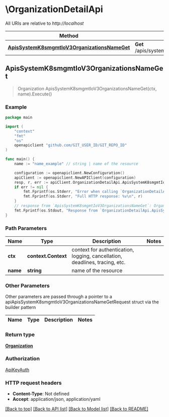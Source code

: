 # \OrganizationDetailApi

All URIs are relative to *http://localhost*

Method | HTTP request | Description
------------- | ------------- | -------------
[**ApisSystemK8smgmtIoV3OrganizationsNameGet**](OrganizationDetailApi.md#ApisSystemK8smgmtIoV3OrganizationsNameGet) | **Get** /apis/system.k8smgmt.io/v3/organizations/{name} | 



## ApisSystemK8smgmtIoV3OrganizationsNameGet

> Organization ApisSystemK8smgmtIoV3OrganizationsNameGet(ctx, name).Execute()





### Example

```go
package main

import (
    "context"
    "fmt"
    "os"
    openapiclient "github.com/GIT_USER_ID/GIT_REPO_ID"
)

func main() {
    name := "name_example" // string | name of the resource

    configuration := openapiclient.NewConfiguration()
    apiClient := openapiclient.NewAPIClient(configuration)
    resp, r, err := apiClient.OrganizationDetailApi.ApisSystemK8smgmtIoV3OrganizationsNameGet(context.Background(), name).Execute()
    if err != nil {
        fmt.Fprintf(os.Stderr, "Error when calling `OrganizationDetailApi.ApisSystemK8smgmtIoV3OrganizationsNameGet``: %v\n", err)
        fmt.Fprintf(os.Stderr, "Full HTTP response: %v\n", r)
    }
    // response from `ApisSystemK8smgmtIoV3OrganizationsNameGet`: Organization
    fmt.Fprintf(os.Stdout, "Response from `OrganizationDetailApi.ApisSystemK8smgmtIoV3OrganizationsNameGet`: %v\n", resp)
}
```

### Path Parameters


Name | Type | Description  | Notes
------------- | ------------- | ------------- | -------------
**ctx** | **context.Context** | context for authentication, logging, cancellation, deadlines, tracing, etc.
**name** | **string** | name of the resource | 

### Other Parameters

Other parameters are passed through a pointer to a apiApisSystemK8smgmtIoV3OrganizationsNameGetRequest struct via the builder pattern


Name | Type | Description  | Notes
------------- | ------------- | ------------- | -------------


### Return type

[**Organization**](Organization.md)

### Authorization

[ApiKeyAuth](../README.md#ApiKeyAuth)

### HTTP request headers

- **Content-Type**: Not defined
- **Accept**: application/json, application/yaml

[[Back to top]](#) [[Back to API list]](../README.md#documentation-for-api-endpoints)
[[Back to Model list]](../README.md#documentation-for-models)
[[Back to README]](../README.md)

